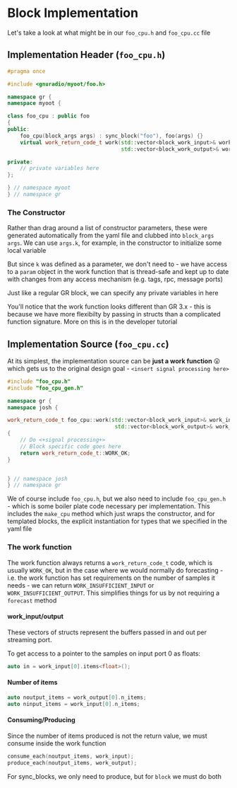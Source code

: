 # Block Implementation

Let's take a look at what might be in our `foo_cpu.h` and `foo_cpu.cc` file

## Implementation Header (`foo_cpu.h`)
```cpp
#pragma once

#include <gnuradio/myoot/foo.h>

namespace gr {
namespace myoot {

class foo_cpu : public foo
{
public:
    foo_cpu(block_args args) : sync_block("foo"), foo(args) {}
    virtual work_return_code_t work(std::vector<block_work_input>& work_input,
                                    std::vector<block_work_output>& work_output) override;

private:
    // private variables here
};

} // namespace myoot
} // namespace gr
```
### The Constructor
Rather than drag around a list of constructor parameters, these were generated automatically
from the yaml file and clubbed into `block_args args`.  We can use `args.k`, for example, in
the constructor to initialize some local variable

But since `k` was defined as a parameter, we don't need to - we have access to a `param` object
in the work function that is thread-safe and kept up to date with changes from any access mechanism
(e.g. tags, rpc, message ports)

Just like a regular GR block, we can specify any private variables in here

You'll notice that the work function looks different than GR 3.x - this is because we have
more flexibilty by passing in structs than a complicated function signature.  More on this is 
in the developer tutorial

## Implementation Source (`foo_cpu.cc`)

At its simplest, the implementation source can be __just a work function__ :open_mouth: which gets
us to the original design goal - `<insert signal processing here>`

```cpp
#include "foo_cpu.h"
#include "foo_cpu_gen.h"

namespace gr {
namespace josh {

work_return_code_t foo_cpu::work(std::vector<block_work_input>& work_input,
                                  std::vector<block_work_output>& work_output)
{
    // Do <+signal processing+>
    // Block specific code goes here
    return work_return_code_t::WORK_OK;
}


} // namespace josh
} // namespace gr
```

We of course include `foo_cpu.h`, but we also need to include `foo_cpu_gen.h` - which is some
boiler plate code necessary per implementation.  This includes the `make_cpu` method which 
just wraps the constructor, and for templated blocks, the explicit instantiation for types
that we specified in the yaml file

### The work function

The work function always returns a `work_return_code_t` code, which is usually `WORK_OK`, but in 
the case where we would normally do forecasting - i.e. the work function has set requirements on
the number of samples it needs - we can return `WORK_INSUFFICIENT_INPUT` or `WORK_INSUFFICIENT_OUTPUT`.
This simplifies things for us by not requiring a `forecast` method

#### work_input/output
These vectors of structs represent the buffers passed in and out per streaming port.

To get access to a pointer to the samples on input port 0 as floats:
```cpp
auto in = work_input[0].items<float>();
```
#### Number of items
```cpp
auto noutput_items = work_output[0].n_items;
auto ninput_items = work_input[0].n_items;
```

#### Consuming/Producing

Since the number of items produced is not the return value, we must consume inside the work function
```cpp
consume_each(noutput_items, work_input);
produce_each(noutput_items, work_output);
```
For sync_blocks, we only need to produce, but for `block` we must do both